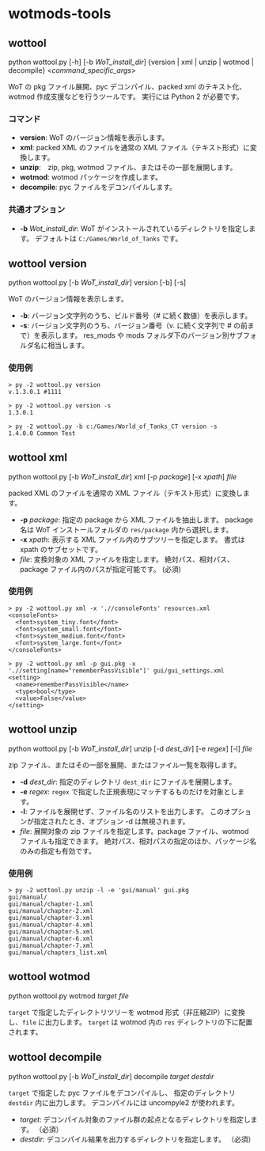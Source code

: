 # wotmods-tools

## wottool

python wottool.py [-h] [-b _WoT_install_dir_] {version | xml | unzip | wotmod | decompile} <_command_specific_args_>

WoT の pkg ファイル展開、pyc デコンパイル、packed xml のテキスト化、wotmod 作成支援などを行うツールです。
実行には Python 2 が必要です。

### コマンド

* __version__: WoT のバージョン情報を表示します。
* __xml__: packed XML のファイルを通常の XML ファイル（テキスト形式）に変換します。
* __unzip__:　zip, pkg, wotmod ファイル、またはその一部を展開します。
* __wotmod__: wotmod パッケージを作成します。
* __decompile__: pyc ファイルをデコンパイルします。

### 共通オプション

* __-b__ _Wot_install_dir_:
    WoT がインストールされているディレクトリを指定します。
    デフォルトは `C:/Games/World_of_Tanks` です。

## wottool version

python wottool.py [-b _WoT_install_dir_] version [-b] [-s]

WoT のバージョン情報を表示します。

* __-b__:
    バージョン文字列のうち、ビルド番号（# に続く数値）を表示します。
* __-s__:
    バージョン文字列のうち、バージョン番号（v. に続く文字列で # の前まで）を表示します。
    res_mods や mods フォルダ下のバージョン別サブフォルダ名に相当します。

### 使用例

```
> py -2 wottool.py version
v.1.3.0.1 #1111
```

```
> py -2 wottool.py version -s
1.3.0.1
```

```
> py -2 wottool.py -b c:/Games/World_of_Tanks_CT version -s
1.4.0.0 Common Test
```

## wottool xml

python wottool.py [-b _WoT_install_dir_] xml [-p _package_] [-x _xpath_] _file_

packed XML のファイルを通常の XML ファイル（テキスト形式）に変換します。

* __-p__ _package_:
    指定の package から XML ファイルを抽出します。
    package 名は WoT インストールフォルダの `res/package` 内から選択します。
* __-x__ _xpath_:
    表示する XML ファイル内のサブツリーを指定します。
    書式は xpath のサブセットです。
* _file_:
    変換対象の XML ファイルを指定します。
    絶対パス、相対パス、package ファイル内のパスが指定可能です。
    (必須)

### 使用例

```
> py -2 wottool.py xml -x './/consoleFonts' resources.xml
<consoleFonts>
  <font>system_tiny.font</font>
  <font>system_small.font</font>
  <font>system_medium.font</font>
  <font>system_large.font</font>
</consoleFonts>
```

```
> py -2 wottool.py xml -p gui.pkg -x './/setting[name="rememberPassVisible"]' gui/gui_settings.xml
<setting>
  <name>rememberPassVisible</name>
  <type>bool</type>
  <value>False</value>
</setting>
```

## wottool unzip

python wottool.py [-b _WoT_install_dir_] unzip [-d _dest_dir_] [-e _regex_] [-l] _file_

zip ファイル、またはその一部を展開、またはファイル一覧を取得します。

* __-d__ _dest_dir_:
    指定のディレクトリ `dest_dir` にファイルを展開します。
* __-e__ _regex_:
    `regex` で指定した正規表現にマッチするものだけを対象とします。
* __-l__:
    ファイルを展開せず、ファイル名のリストを出力します。
    このオプションが指定されたとき、オプション -d は無視されます。
* _file_:
    展開対象の zip ファイルを指定します。package ファイル、wotmod ファイルも指定できます。
    絶対パス、相対パスの指定のほか、パッケージ名のみの指定も有効です。

### 使用例

```
> py -2 wottool.py unzip -l -e 'gui/manual' gui.pkg
gui/manual/
gui/manual/chapter-1.xml
gui/manual/chapter-2.xml
gui/manual/chapter-3.xml
gui/manual/chapter-4.xml
gui/manual/chapter-5.xml
gui/manual/chapter-6.xml
gui/manual/chapter-7.xml
gui/manual/chapters_list.xml
```

## wottool wotmod

python wottool.py wotmod _target_ _file_

`target` で指定したディレクトリツリーを
wotmod 形式（非圧縮ZIP）に変換し、`file` に出力します。
`target` は wotmod 内の `res` ディレクトリの下に配置されます。


## wottool decompile

python wottool.py [-b _WoT_install_dir_] decompile _target_ _destdir_

`target` で指定した pyc ファイルをデコンパイルし、
指定のディレクトリ `destdir` 内に出力します。
デコンパイルには uncompyle2 が使われます。

* _target_:
    デコンパイル対象のファイル群の起点となるディレクトリを指定します。
    （必須）
* _destdir_:
    デコンパイル結果を出力するディレクトリを指定します。
    （必須）
